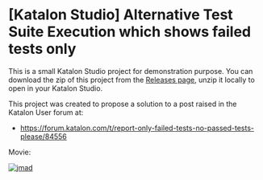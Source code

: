 # [Katalon Studio] Alternative Test Suite Execution which shows failed tests only

This is a small Katalon Studio project for demonstration purpose.
You can download the zip of this project from the [Releases page](), unzip it locally to open in your Katalon Studio.

This project was created to propose a solution to a post raised in the Katalon User forum at:

- https://forum.katalon.com/t/report-only-failed-tests-no-passed-tests-please/84556




Movie:

[![jmad](https://img.youtube.com/vi/UQFoIpGyqVA/0.jpg)](https://www.youtube.com/watch?v=UQFoIpGyqVA)
